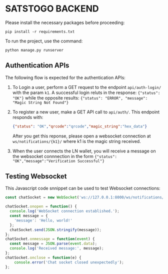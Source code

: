 
# SATSTOGO BACKEND
Please install the necessary packages before proceeding:

```
pip install -r requirements.txt
```

To run the project, use the command:

```
python manage.py runserver
```

## Authentication APIs
The following flow is expected for the authentication APIs:

1. To Login a user, perform a GET request to the endpoint `api/auth-login/` with the param `k1`. A successful login reluts in the response: `{"status": "OK"}` while the opposite results: `{"status": "ERROR", "message": "Magic String Not Found"}`

2. To register a new user, make a GET API call to `api/auth/`. This endpoint responds with:
    ```json
    {"status": "OK","qrcode":"qrcode","magic_string":"hex_data"}
    ```
    After you get this reponse, please open a websocket connection at `ws/notifications/{k1}/` where k1 is the magic string received.

3. When the user connects the LN wallet, you will receive a message on the websocket connnection in the form `{"status": "OK","message":"Verification Successful"}`

## Testing Websocket
This Javascript code snnippet can be used to test Websocket connections:
```javascript
const chatSocket = new WebSocket('ws://127.0.0.1:8000/ws/notifications/654/');

chatSocket.onopen = function() {
  console.log('WebSocket connection established.');
  const message = {
    'message': 'Hello, world!'
  };
  chatSocket.send(JSON.stringify(message));
};
chatSocket.onmessage = function(event) {
  const message = JSON.parse(event.data);
  console.log('Received message:', message);
};
chatSocket.onclose = function(e) {
    console.error('Chat socket closed unexpectedly');
};
```